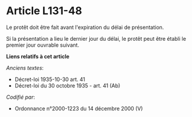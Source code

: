 # Article L131-48

Le protêt doit être fait avant l'expiration du délai de présentation.

Si la présentation a lieu le dernier jour du délai, le protêt peut être établi le premier jour ouvrable suivant.

**Liens relatifs à cet article**

_Anciens textes_:

  - Décret-loi 1935-10-30 art. 41
  - Décret-loi du 30 octobre 1935 - art. 41 (Ab)

_Codifié par_:

  - Ordonnance n°2000-1223 du 14 décembre 2000 (V)

